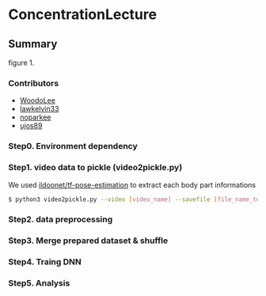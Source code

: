 # ConcentrationLecture
## Summary
figure 1.

### Contributors
* [WoodoLee](https://github.com/ku-cylee)
* [lawkelvin33](https://github.com/lawkelvin33)
* [noparkee](https://github.com/noparkee)
* [ujos89](https://github.com/ujos89)

### Step0. Environment dependency


### Step1. video data to pickle (video2pickle.py)
We used [ildoonet/tf-pose-estimation](https://github.com/ildoonet/tf-pose-estimation.git) to extract each body part informations
```sh
$ python3 video2pickle.py --video [video_name] --savefile [file_name_to_save]
```

### Step2. data preprocessing

### Step3. Merge prepared dataset & shuffle

### Step4. Traing DNN

### Step5. Analysis
